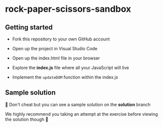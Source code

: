 # rock-paper-scissors-sandbox

## Getting started

- Fork this repository to your own GitHub account

- Open up the project in Visual Studio Code

- Open up the index.html file in your browser

- Explore the **index.js** file where all your JavaScript will live

- Implement the `updateDOM` function within the index.js

## Sample solution

🙈 Don't cheat but you can see a sample solution on the **solution** branch

We highly recommend you taking an attempt at the exercise before viewing the solution though 🙌

